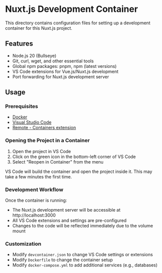 # Nuxt.js Development Container

This directory contains configuration files for setting up a development container for this Nuxt.js project.

## Features

- Node.js 20 (Bullseye)
- Git, curl, wget, and other essential tools
- Global npm packages: pnpm, npm (latest versions)
- VS Code extensions for Vue.js/Nuxt.js development
- Port forwarding for Nuxt.js development server

## Usage

### Prerequisites

- [Docker](https://www.docker.com/products/docker-desktop)
- [Visual Studio Code](https://code.visualstudio.com/)
- [Remote - Containers extension](https://marketplace.visualstudio.com/items?itemName=ms-vscode-remote.remote-containers)

### Opening the Project in a Container

1. Open the project in VS Code
2. Click on the green icon in the bottom-left corner of VS Code
3. Select "Reopen in Container" from the menu

VS Code will build the container and open the project inside it. This may take a few minutes the first time.

### Development Workflow

Once the container is running:

- The Nuxt.js development server will be accessible at http://localhost:3000
- All VS Code extensions and settings are pre-configured
- Changes to the code will be reflected immediately due to the volume mount

### Customization

- Modify `devcontainer.json` to change VS Code settings or extensions
- Modify `Dockerfile` to change the container setup
- Modify `docker-compose.yml` to add additional services (e.g., databases)